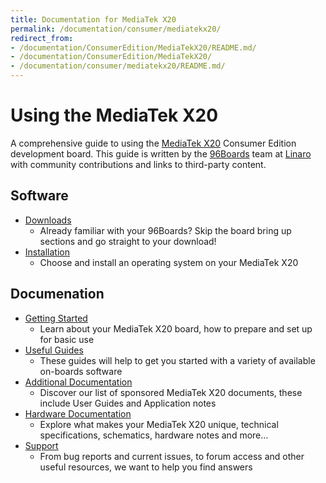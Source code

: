 ```yaml
---
title: Documentation for MediaTek X20
permalink: /documentation/consumer/mediatekx20/
redirect_from:
- /documentation/ConsumerEdition/MediaTekX20/README.md/
- /documentation/ConsumerEdition/MediaTekX20/
- /documentation/consumer/mediatekx20/README.md/
---
```

# Using the MediaTek X20

A comprehensive guide to using the [MediaTek X20](https://www.96boards.org/product/mediatek-x20/) Consumer Edition development board. This guide is written by the [96Boards](https://www.96boards.org) team at [Linaro](http://www.linaro.org) with community contributions and links to third-party content.

## Software

- [Downloads](downloads/)
   - Already familiar with your 96Boards? Skip the board bring up sections and go straight to your download!
- [Installation](installation/)
   - Choose and install an operating system on your MediaTek X20

## Documenation

- [Getting Started](getting-started/)
   - Learn about your MediaTek X20 board, how to prepare and set up for basic use
- [Useful Guides](guides/)
   - These guides will help to get you started with a variety of available on-boards software
- [Additional Documentation](additional-docs/)
   - Discover our list of sponsored MediaTek X20 documents, these include User Guides and Application notes
- [Hardware Documentation](hardware-docs/)
   - Explore what makes your MediaTek X20 unique, technical specifications, schematics, hardware notes and more...
- [Support](troubleshooting/)
   - From bug reports and current issues, to forum access and other useful resources, we want to help you find answers
